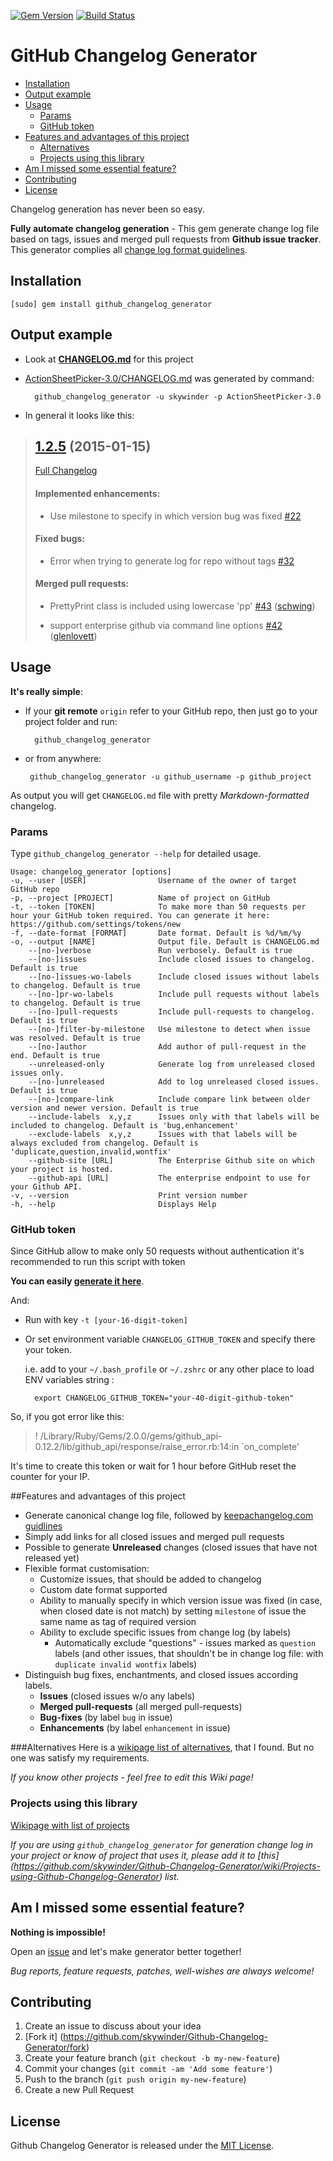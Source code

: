 
[![Gem Version](https://badge.fury.io/rb/github_changelog_generator.svg)](http://badge.fury.io/rb/github_changelog_generator)
[![Build Status](https://travis-ci.org/skywinder/Github-Changelog-Generator.svg?branch=master)](https://travis-ci.org/skywinder/Github-Changelog-Generator)

GitHub Changelog Generator
==================

  - [Installation](#installation)
  - [Output example](#output-example)
  - [Usage](#usage)
    - [Params](#params)
    - [GitHub token](#github-token)
  - [Features and advantages of this project](#features-and-advantages-of-this-project)
    - [Alternatives](#alternatives)
    - [Projects using this library](#projects-using-this-library)
  - [Am I missed some essential feature?](#am-i-missed-some-essential-feature)
  - [Contributing](#contributing)
  - [License](#license)

 
Changelog generation has never been so easy.

**Fully automate changelog generation** - This gem generate change log file based on tags, issues and merged pull requests from **Github issue tracker**. This generator complies all [change log format guidelines](http://keepachangelog.com/).

## Installation

	[sudo] gem install github_changelog_generator

## Output example

- Look at **[CHANGELOG.md](https://github.com/skywinder/Github-Changelog-Generator/blob/master/CHANGELOG.md)** for this project
- [ActionSheetPicker-3.0/CHANGELOG.md](https://github.com/skywinder/ActionSheetPicker-3.0/blob/master/CHANGELOG.md)  was generated by command:

		github_changelog_generator -u skywinder -p ActionSheetPicker-3.0

- In general it looks like this:

> ## [1.2.5](https://github.com/skywinder/Github-Changelog-Generator/tree/1.2.5) (2015-01-15)
> 
> [Full Changelog](https://github.com/skywinder/Github-Changelog-Generator/compare/1.2.4...1.2.5)
> 
> #### Implemented enhancements:
> 
> - Use milestone to specify in which version bug was fixed [\#22](https://github.com/skywinder/Github-Changelog-Generator/issues/22)
> 
> #### Fixed bugs:
> 
> - Error when trying to generate log for repo without tags [\#32](https://github.com/skywinder/Github-Changelog-Generator/issues/32)
> 
> #### Merged pull requests:
> 
> - PrettyPrint class is included using lowercase 'pp' [\#43](https://github.com/skywinder/Github-Changelog-Generator/pull/43) ([schwing](https://github.com/schwing))
> 
> - support enterprise github via command line options [\#42](https://github.com/skywinder/Github-Changelog-Generator/pull/42) ([glenlovett](https://github.com/glenlovett))


## Usage
**It's really simple**: 

- If your **git remote** `origin` refer to your GitHub repo, then just go to your project folder and run:

		github_changelog_generator

-  or from anywhere:

		github_changelog_generator -u github_username -p github_project
     
As output you will get `CHANGELOG.md` file with pretty *Markdown-formatted* changelog.

### Params
Type `github_changelog_generator --help` for detailed usage.

    Usage: changelog_generator [options]
    -u, --user [USER]                Username of the owner of target GitHub repo
    -p, --project [PROJECT]          Name of project on GitHub
    -t, --token [TOKEN]              To make more than 50 requests per hour your GitHub token required. You can generate it here: https://github.com/settings/tokens/new
    -f, --date-format [FORMAT]       Date format. Default is %d/%m/%y
    -o, --output [NAME]              Output file. Default is CHANGELOG.md
        --[no-]verbose               Run verbosely. Default is true
        --[no-]issues                Include closed issues to changelog. Default is true
        --[no-]issues-wo-labels      Include closed issues without labels to changelog. Default is true
        --[no-]pr-wo-labels          Include pull requests without labels to changelog. Default is true
        --[no-]pull-requests         Include pull-requests to changelog. Default is true
        --[no-]filter-by-milestone   Use milestone to detect when issue was resolved. Default is true
        --[no-]author                Add author of pull-request in the end. Default is true
        --unreleased-only            Generate log from unreleased closed issues only.
        --[no-]unreleased            Add to log unreleased closed issues. Default is true
        --[no-]compare-link          Include compare link between older version and newer version. Default is true
        --include-labels  x,y,z      Issues only with that labels will be included to changelog. Default is 'bug,enhancement'
        --exclude-labels  x,y,z      Issues with that labels will be always excluded from changelog. Default is 'duplicate,question,invalid,wontfix'
        --github-site [URL]          The Enterprise Github site on which your project is hosted.
        --github-api [URL]           The enterprise endpoint to use for your Github API.
    -v, --version                    Print version number
    -h, --help                       Displays Help


### GitHub token

Since GitHub allow to make only 50 requests without authentication it's recommended to run this script with token

**You can easily [generate it here](https://github.com/settings/applications)**.

And:

- Run with key `-t [your-16-digit-token]` 
- Or set environment variable `CHANGELOG_GITHUB_TOKEN` and specify there your token. 
 		
	i.e. add to your `~/.bash_profile` or `~/.zshrc` or any other place to load ENV variables string :

        export CHANGELOG_GITHUB_TOKEN="your-40-digit-github-token"

So, if you got error like this:
>! /Library/Ruby/Gems/2.0.0/gems/github_api-0.12.2/lib/github_api/response/raise_error.rb:14:in `on_complete'

It's time to create this token or wait for 1 hour before GitHub reset the counter for your IP.

##Features and advantages of this project
- Generate canonical change log file, followed by [keepachangelog.com guidlines](http://keepachangelog.com/)
- Simply add links for all closed issues and merged pull requests
- Possible to generate **Unreleased** changes (closed issues that have not released yet)
- Flexible format customisation:
    - Customize issues, that should be added to changelog
    - Custom date format supported 
    - Ability to manually specify in which version issue was fixed (in case, when closed date is not match) by setting `milestone` of issue the same name as tag of  required version
    - Ability to exclude specific issues from change log (by labels)
        - Automatically exclude "questions" - issues marked as `question` labels (and other issues, that shouldn't be in change log file: with `duplicate invalid wontfix` labels)
- Distinguish bug fixes, enchantments, and closed issues according labels.
    - 	**Issues** (closed issues w/o any labels)
    - **Merged pull-requests** (all merged pull-requests)
    - **Bug-fixes** (by label `bug` in issue)
    - **Enhancements** (by label `enhancement` in issue)

###Alternatives
Here is a [wikipage list of alternatives](https://github.com/skywinder/Github-Changelog-Generator/wiki/Alternatives), that I found. But no one was satisfy my requirements.

*If you know other projects - feel free to edit this Wiki page!*


### Projects using this library
[Wikipage with list of projects](https://github.com/skywinder/Github-Changelog-Generator/wiki/Projects-using-Github-Changelog-Generator) 

*If you are using `github_changelog_generator` for generation change log in your project or know of project that uses it, please add it to [this] (https://github.com/skywinder/Github-Changelog-Generator/wiki/Projects-using-Github-Changelog-Generator) list.*

## Am I missed some essential feature?

**Nothing is impossible!** 

Open an [issue](https://github.com/skywinder/Github-Changelog-Generator/issues/new) and let's make generator better together!

*Bug reports, feature requests, patches, well-wishes are always welcome!*

## Contributing

1. Create an issue to discuss about your idea
2. [Fork it] (https://github.com/skywinder/Github-Changelog-Generator/fork)
3. Create your feature branch (`git checkout -b my-new-feature`)
4. Commit your changes (`git commit -am 'Add some feature'`)
5. Push to the branch (`git push origin my-new-feature`)
6. Create a new Pull Request

## License

Github Changelog Generator is released under the [MIT License](http://www.opensource.org/licenses/MIT).
